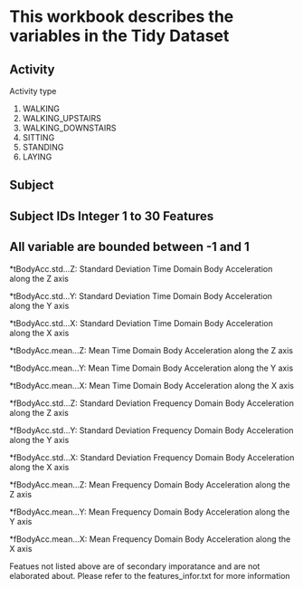 This workbook describes the variables in the Tidy Dataset
============


Activity
----------------  
  Activity type
  1. WALKING
  2. WALKING_UPSTAIRS
  3. WALKING_DOWNSTAIRS
  4. SITTING
  5. STANDING
  6. LAYING

Subject
----------------
  Subject IDs
    Integer 1 to 30
Features
----------------
## All variable are bounded between -1 and 1
*tBodyAcc.std...Z:  Standard Deviation Time Domain Body Acceleration along the Z axis

*tBodyAcc.std...Y:	Standard Deviation Time Domain Body Acceleration along the Y axis

*tBodyAcc.std...X:	Standard Deviation Time Domain Body Acceleration along the X axis

*tBodyAcc.mean...Z:	Mean Time Domain Body Acceleration along the Z axis

*tBodyAcc.mean...Y:	Mean Time Domain Body Acceleration along the Y axis

*tBodyAcc.mean...X:	Mean Time Domain Body Acceleration along the X axis

*fBodyAcc.std...Z:	Standard Deviation Frequency Domain Body Acceleration along the Z axis

*fBodyAcc.std...Y:	Standard Deviation Frequency Domain Body Acceleration along the Y axis

*fBodyAcc.std...X:	Standard Deviation Frequency Domain Body Acceleration along the X axis

*fBodyAcc.mean...Z:	Mean Frequency Domain Body Acceleration along the Z axis

*fBodyAcc.mean...Y:	Mean Frequency Domain Body Acceleration along the Y axis

*fBodyAcc.mean...X:	Mean Frequency Domain Body Acceleration along the X axis

Featues not listed above are of secondary imporatance and are not elaborated about. Please refer to the features_infor.txt for more information
